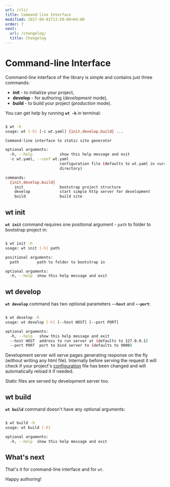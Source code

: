 ```yaml
---
url: /cli/
title: Command-line Interface
modified: 2017-04-01T13:50:00+04:00
order: 7
next:
  url: /changelog/
  title: Changelog
---
```


# Command-line Interface

Command-line interface of the library is simple and contains just three
commands:

- **init** - to initialize your project,
- **develop** - for authoring (*development* mode),
- **build** - to build your project (*production* mode).

You can get help by running **`wt -h`** in terminal:

```bash

$ wt -h
usage: wt [-h] [-c wt.yaml] {init,develop,build} ...

Command-line interface to static site generator

optional arguments:
  -h, --help            show this help message and exit
  -c wt.yaml, --conf wt.yaml
                        configuration file (defaults to wt.yaml in current
                        directory)

commands:
  {init,develop,build}
    init                bootstrap project structure
    develop             start simple http server for development
    build               build site

```


## wt init

**`wt init`** command requires one positional argument - `path` to folder to
bootstrap project in:

```bash

$ wt init -h
usage: wt init [-h] path

positional arguments:
  path        path to folder to bootstrap in

optional arguments:
  -h, --help  show this help message and exit

```


## wt develop

**`wt develop`** command has two optional parameters
**`--host`** and **`--port`**:

```bash

$ wt develop -h
usage: wt develop [-h] [--host HOST] [--port PORT]

optional arguments:
  -h, --help   show this help message and exit
  --host HOST  address to run server at (defaults to 127.0.0.1)
  --port PORT  port to bind server to (defaults to 9000)

```

Development server will serve pages generating response on the fly (without
writing any html file). Internally before serving the request it will check if
your project's [configuration][configuration] file has been changed and will
automatically reload it if needed.

Static files are served by development server too.


## wt build

**`wt build`** command doesn't have any optional arguments:

```bash

$ wt build -h
usage: wt build [-h]

optional arguments:
  -h, --help  show this help message and exit

```


## What's next

That's it for command-line interface and for `wt`.

Happy authoring!


[configuration]: /configuration/
